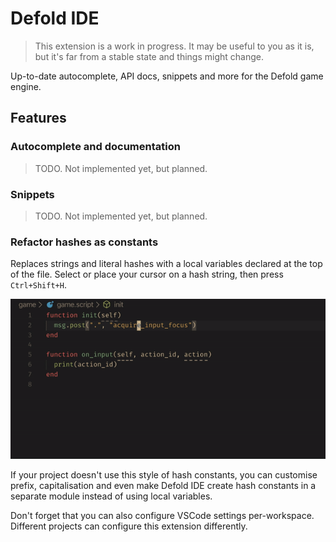 # Defold IDE

> This extension is a work in progress. It may be useful to you as it is, but it's far from a stable state and things might change.

Up-to-date autocomplete, API docs, snippets and more for the Defold game engine.

## Features

### Autocomplete and documentation

> TODO. Not implemented yet, but planned.

### Snippets

> TODO. Not implemented yet, but planned.

### Refactor hashes as constants

Replaces strings and literal hashes with a local variables declared at the
top of the file. Select or place your cursor on a hash string, then press
`Ctrl+Shift+H`.

![refactor hashes](images/refactor-hash.gif)

If your project doesn't use this style of hash constants, you can customise
prefix, capitalisation and even make Defold IDE create hash constants in
a separate module instead of using local variables.

Don't forget that you can also configure VSCode settings per-workspace. 
Different projects can configure this extension differently.